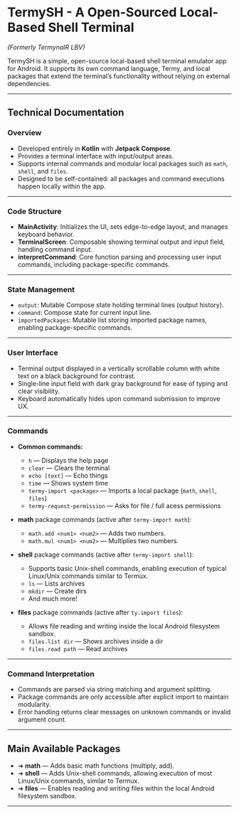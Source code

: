 # TermySH - A Open-Sourced Local-Based Shell Terminal

*(Formerly TermynalR LBV)*

TermySH is a simple, open-source local-based shell terminal emulator app for Android. It supports its own command language, Termy, and local packages that extend the terminal’s functionality without relying on external dependencies.

---

## Technical Documentation

### Overview

* Developed entirely in **Kotlin** with **Jetpack Compose**.
* Provides a terminal interface with input/output areas.
* Supports internal commands and modular local packages such as `math`, `shell`, and `files`.
* Designed to be self-contained: all packages and command executions happen locally within the app.

---

### Code Structure

* **MainActivity**: Initializes the UI, sets edge-to-edge layout, and manages keyboard behavior.
* **TerminalScreen**: Composable showing terminal output and input field, handling command input.
* **interpretCommand**: Core function parsing and processing user input commands, including package-specific commands.

---

### State Management

* `output`: Mutable Compose state holding terminal lines (output history).
* `command`: Compose state for current input line.
* `importedPackages`: Mutable list storing imported package names, enabling package-specific commands.

---

### User Interface

* Terminal output displayed in a vertically scrollable column with white text on a black background for contrast.
* Single-line input field with dark gray background for ease of typing and clear visibility.
* Keyboard automatically hides upon command submission to improve UX.

---

### Commands

* **Common commands:**

  * `h` — Displays the help page
  * `clear` — Clears the terminal
  * `echo [text]` — Echo things
  * `time` — Shows system time
  * `termy-import <package>` — Imports a local package (`math`, `shell`, `files`)
  * `termy-request-permission` — Asks for file / full acess permissions
* **math** package commands (active after `termy-import math`):

  * `math.add <num1> <num2>` — Adds two numbers.
  * `math.mul <num1> <num2>` — Multiplies two numbers.

* **shell** package commands (active after `termy-import shell`):

  * Supports basic Unix-shell commands, enabling execution of typical Linux/Unix commands similar to Termux.
  * `ls` — Lists archives
  * `mkdir` — Create dirs
  * And much more!


* **files** package commands (active after `ty.import files`):

  * Allows file reading and writing inside the local Android filesystem sandbox.
  * `files.list dir` — Shows archives inside a dir
  * `files.read path` — Read archives

---

### Command Interpretation

* Commands are parsed via string matching and argument splitting.
* Package commands are only accessible after explicit import to maintain modularity.
* Error handling returns clear messages on unknown commands or invalid argument count.

---

## Main Available Packages

* ➔ **math** — Adds basic math functions (multiply, add).
* ➔ **shell** — Adds Unix-shell commands, allowing execution of most Linux/Unix commands, similar to Termux.
* ➔ **files** — Enables reading and writing files within the local Android filesystem sandbox.

---
